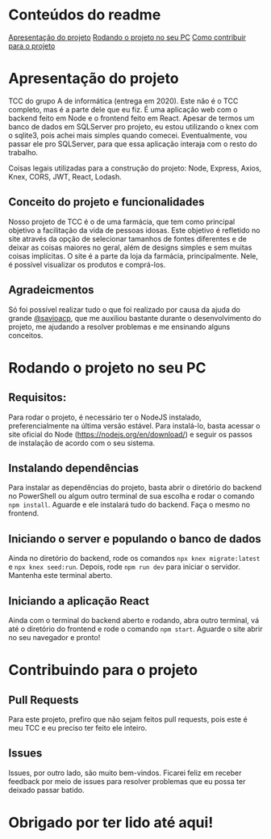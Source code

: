 # Conteúdos do readme
[Apresentação do projeto](https://github.com/MultiWar/siteTCC_Node_e_React#apresenta%C3%A7%C3%A3o-do-projeto)
[Rodando o projeto no seu PC](https://github.com/MultiWar/siteTCC_Node_e_React#rodando-o-projeto-no-seu-pc)
[Como contribuir para o projeto](https://github.com/MultiWar/siteTCC_Node_e_React#contribuindo-para-o-projeto)



# Apresentação do projeto
  TCC do grupo A de informática (entrega em 2020). Este não é o TCC completo, mas é a parte dele que eu fiz. É uma aplicação web com o 
backend feito em Node e o frontend feito em React. Apesar de termos um banco de dados em SQLServer pro projeto, eu estou utilizando o knex com o sqlite3, pois achei mais simples quando comecei. Eventualmente, vou passar ele pro SQLServer, para que essa aplicação interaja com o resto do trabalho.

Coisas legais utilizadas para a construção do projeto: Node, Express, Axios, Knex, CORS, JWT, React, Lodash.

## Conceito do projeto e funcionalidades
  Nosso projeto de TCC é o de uma farmácia, que tem como principal objetivo a facilitação da vida de pessoas idosas. Este objetivo é refletido no site através da opção de selecionar tamanhos de fontes diferentes e de deixar as coisas maiores no geral, além de designs simples e sem muitas coisas implícitas.
  O site é a parte da loja da farmácia, principalmente. Nele, é possível visualizar os produtos e comprá-los.

## Agradeicmentos
  Só foi possível realizar tudo o que foi realizado por causa da ajuda do grande [@savioacp](https://github.com/savioacp), que me auxiliou bastante durante o desenvolvimento do projeto, me ajudando a resolver problemas e me ensinando alguns conceitos.

# Rodando o projeto no seu PC
## Requisitos:
  Para rodar o projeto, é necessário ter o NodeJS instalado, preferencialmente na última versão estável. Para instalá-lo, basta acessar o site oficial do Node (https://nodejs.org/en/download/) e seguir os passos de instalação de acordo com o seu sistema.

## Instalando dependências
  Para instalar as dependências do projeto, basta abrir o diretório do backend no PowerShell ou algum outro terminal de sua escolha e rodar o comando ```npm install```. Aguarde e ele instalará tudo do backend. Faça o mesmo no frontend.

## Iniciando o server e populando o banco de dados
  Ainda no diretório do backend, rode os comandos ```npx knex migrate:latest``` e ```npx knex seed:run```. Depois, rode ```npm run dev``` para iniciar o servidor. Mantenha este terminal aberto.

## Iniciando a aplicação React
  Ainda com o terminal do backend aberto e rodando, abra outro terminal, vá até o diretório do frontend e rode o comando ```npm start```. Aguarde o site abrir no seu navegador e pronto!

# Contribuindo para o projeto
## Pull Requests
  Para este projeto, prefiro que não sejam feitos pull requests, pois este é meu TCC e eu preciso ter feito ele inteiro.

## Issues
  Issues, por outro lado, são muito bem-vindos. Ficarei feliz em receber feedback por meio de issues para resolver problemas que eu possa ter deixado passar batido.

# Obrigado por ter lido até aqui!
